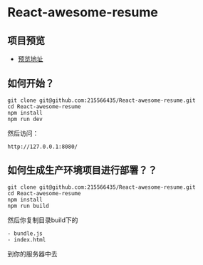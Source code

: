 # React-awesome-resume

项目预览
-------
- [预览地址](http://fit.9uhxir.top/)


如何开始？
-------
```
git clone git@github.com:215566435/React-awesome-resume.git
cd React-awesome-resume
npm install
npm run dev
```

然后访问：
```
http://127.0.0.1:8080/
```

如何生成生产环境项目进行部署？？
-------
```
git clone git@github.com:215566435/React-awesome-resume.git
cd React-awesome-resume
npm install
npm run build

```

然后你复制目录build下的
```
- bundle.js
- index.html
```
到你的服务器中去